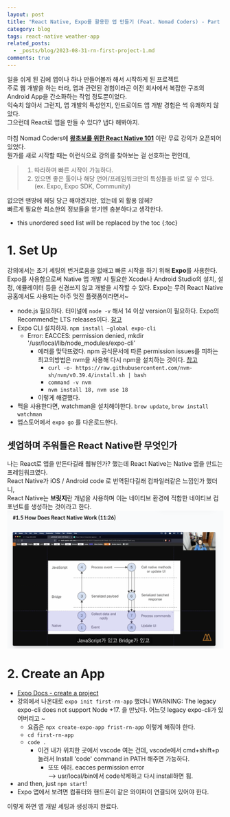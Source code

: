 ```yaml
---
layout: post
title: "React Native, Expo를 활용한 앱 만들기 (Feat. Nomad Coders) - Part 1. Set Up & Create an APP"
category: blog
tags: react-native weather-app
related_posts:
  - _posts/blog/2023-08-31-rn-first-project-1.md
comments: true
---
```


일을 쉬게 된 김에 앱이나 하나 만들어볼까 해서 시작하게 된 프로젝트<br>
주로 웹 개발을 하는 터라, 앱과 관련된 경험이라곤 이전 회사에서 복잡한 구조의 Android App을 간소화하는 작업 정도뿐이었다.<br>
익숙치 않아서 그런지, 앱 개발의 특성인지, 안드로이드 앱 개발 경험은 썩 유쾌하지 않았다.<br>
그으런데 React로 앱을 만들 수 있다? 냅다 해봐야지.<br>
<br>
마침 Nomad Coders에 **[왕초보를 위한 React Native 101](https://nomadcoders.co/react-native-for-beginners/lobby)** 이란 무료 강의가 오픈되어 있었다.<br>
뭔가를 새로 시작할 때는 이런식으로 강의를 찾아보는 걸 선호하는 편인데, <br>
> 1. 따라하며 빠른 시작이 가능하다.
> 2. 있으면 좋은 툴이나 해당 언어/프레임워크만의 특성들을 바로 알 수 있다. (ex. Expo, Expo SDK, Community)

없으면 맨땅에 헤딩 당근 해야겠지만, 있는데 외 활용 않헤? <br>
빠르게 필요한 최소한의 정보들을 얻기엔 충분하다고 생각한다.

* this unordered seed list will be replaced by the toc
{:toc}

# 1. Set Up

강의에서는 초기 세팅의 번거로움을 없애고 빠른 시작을 하기 위해 **Expo**를 사용한다. Expo를 사용함으로써 Native 앱 개발 시 필요한 Xcode나 Android Studio의 설치, 설정, 에뮬레이터 등을 신경쓰지 않고 개발을 시작할 수 있다. Expo는 무려 React Native 공홈에서도 사용되는 아주 멋진 플랫폼이라면서~

- node.js 필요하다. 터미널에 `node -v` 해서 14 이상 version이 필요하다. Expo의 Recommend는 LTS releases이다. [참고](https://docs.expo.dev/get-started/installation/)
- Expo CLI 설치하자. `npm install —global expo-cli` 
    - Error: EACCES: permission denied, mkdir '/usr/local/lib/node_modules/expo-cli’
        - 에러를 맞닥뜨렸다. npm 공식문서에 따른 permission issues를 피하는 최고의방법은 nvm을 사용해 다시 npm을 설치하는 것이다. [참고](https://docs.npmjs.com/resolving-eacces-permissions-errors-when-installing-packages-globally)
          - `curl -o- https://raw.githubusercontent.com/nvm-sh/nvm/v0.39.4/install.sh | bash`
          - `command -v nvm`
          - `nvm install 18, nvm use 18`
        - 이렇게 해결했다.
- 맥을 사용한다면, watchman을 설치해야한다. `brew update`, `brew install watchman`
- 앱스토어에서 `expo go` 를 다운로드한다. 

## 셋업하며 주워들은 React Native란 무엇인가
나는 React로 앱을 만든다길래 웹뷰인가? 했는데 React Native는 Native 앱을 만드는 프레임워크였다. <br>
React Native가 iOS / Android code 로 번역된다길래 컴파일러같은 느낌인가 했더니,<br>
React Native는 **브릿지**란 개념을 사용하며 이는 네이티브 환경에 적합한 네이티브 컴포넌트를 생성하는 것이라고 한다.<br>
![How Does React Native Work](/assets/img/blog/2023-08-31/how-does-react-native-work.png)


# 2. Create an App

- [Expo Docs - create a project](https://docs.expo.dev/get-started/create-a-project/)
- 강의에서 나온대로 `expo init first-rn-app` 했더니
WARNING: The legacy expo-cli does not support Node +17. 을 만났다. 어느덧 legacy expo-cli가 있어버리고 ~
    - 요즘은 `npx create-expo-app frist-rn-app` 이렇게 해줘야 한다.
    - `cd first-rn-app`
    - `code .`
      - 이건 내가 위치한 곳에서 vscode 여는 건데, vscode에서 cmd+shift+p 눌러서 Install 'code' command in PATH 해주면 가능하다.
        - 또또 에러. eacces permission error <br>—> usr/local/bin에서 code삭제하고 다시 install하면 됨.
- and then, just `npm start`!
- Expo 앱에서 보려면 컴퓨터와 핸드폰이 같은 와이파이 연결되어 있어야 한다.

이렇게 하면 앱 개발 세팅과 생성까지 완료다.
